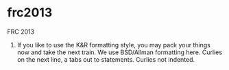 frc2013
=======

FRC 2013

1) If you like to use the K&R formatting style, you may pack your things now and take the next train.  We use BSD/Allman formatting here.  Curlies on the next line, a tabs out to statements.  Curlies not indented.